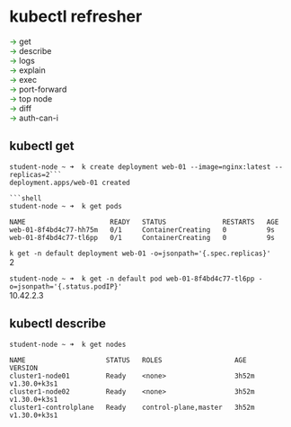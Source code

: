 # kubectl refresher

<span style="color:green">&rarr;</span>  get  
<span style="color:green">&rarr;</span>  describe  
<span style="color:green">&rarr;</span>  logs  
<span style="color:green">&rarr;</span>  explain  
<span style="color:green">&rarr;</span>  exec  
<span style="color:green">&rarr;</span>  port-forward  
<span style="color:green">&rarr;</span>  top node  
<span style="color:green">&rarr;</span>  diff  
<span style="color:green">&rarr;</span>  auth-can-i

## kubectl get 

```shell 
student-node ~ ➜  k create deployment web-01 --image=nginx:latest --replicas=2```      
deployment.apps/web-01 created

```shell
student-node ~ ➜  k get pods   
```   
```      
NAME                     READY   STATUS              RESTARTS   AGE
web-01-8f4bd4c77-hh75m   0/1     ContainerCreating   0          9s
web-01-8f4bd4c77-tl6pp   0/1     ContainerCreating   0          9s
```

```k get -n default deployment web-01 -o=jsonpath='{.spec.replicas}'```  
2

```student-node ~ ➜  k get -n default pod web-01-8f4bd4c77-tl6pp -o=jsonpath='{.status.podIP}'```  
10.42.2.3

## kubectl describe 

```shell
student-node ~ ➜  k get nodes
```  
```  
NAME                    STATUS   ROLES                  AGE     VERSION
cluster1-node01         Ready    <none>                 3h52m   v1.30.0+k3s1
cluster1-node02         Ready    <none>                 3h52m   v1.30.0+k3s1
cluster1-controlplane   Ready    control-plane,master   3h52m   v1.30.0+k3s1
```   